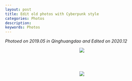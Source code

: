```yaml
---
layout: post
title: Edit old photos with Cyberpunk style
categories: Photos
description: 
keywords: Photos
---
```


*Photoed on 2019.05 in Qinghuangdao and Edited on 2020.12*
<div align="center">
   <img src="https://ruifmaxx.github.io/images/qinghuangdao/A.jpg" style="zoom:100%" />

   <br/><br />

   <img src="https://ruifmaxx.github.io/images/qinghuangdao/B.jpg" style="zoom:100%" />
</div>





